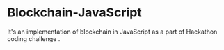 # Blockchain-JavaScript
It's an implementation of blockchain in JavaScript as a part of Hackathon coding challenge .
